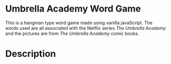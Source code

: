 # Umbrella Academy Word Game 
This is a hangman type word game made using vanilla javaScript. The words used are all associated 
with the Netflix series <i>The Umbrella Academy</i> and the pictures are from <i>The Umbrella Academy</i>
comic books. 

# Description 

